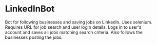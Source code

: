 # LinkedInBot
Bot for following businesses and saving jobs on LinkedIn. 
Uses selenium. Requires URL for job search and user login details. Logs in to user's account and saves all jobs matching search criteria. Also follows the businesses posting the jobs.
